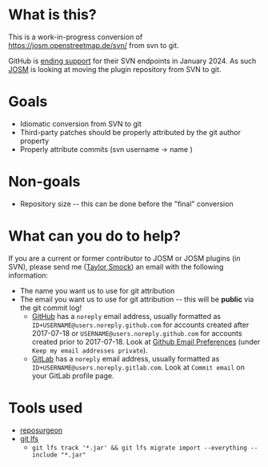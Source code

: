 # What is this?
This is a work-in-progress conversion of https://josm.openstreetmap.de/svn/ from svn to git.

GitHub is [ending support](https://github.blog/2023-01-20-sunsetting-subversion-support/)
for their SVN endpoints in January 2024. As such [JOSM](https://josm.openstreetmap.de/ticket/23286)
is looking at moving the plugin repository from SVN to git.

# Goals
* Idiomatic conversion from SVN to git
* Third-party patches should be properly attributed by the git author property
* Properly attribute commits (svn username -> name <public email>)

# Non-goals
* Repository size -- this can be done before the "final" conversion

# What can you do to help?
If you are a current or former contributor to JOSM or JOSM plugins (in SVN), please send
me ([Taylor Smock](mailto:tsmock@meta.com)) an email with the following information:
* The name you want us to use for git attribution
* The email you want us to use for git attribution -- this will be **public** via the git commit log!
  * [GitHub](https://docs.github.com/en/account-and-profile/setting-up-and-managing-your-personal-account-on-github/managing-email-preferences/setting-your-commit-email-address)
    has a `noreply` email address, usually formatted as `ID+USERNAME@users.noreply.github.com`
    for accounts created after 2017-07-18 or `USERNAME@users.noreply.github.com` for accounts
    created prior to 2017-07-18.
    Look at [Github Email Preferences](https://github.com/settings/emails) (under `Keep my email addresses private`).
  * [GitLab](https://docs.gitlab.com/ee/user/profile/index.html#use-an-automatically-generated-private-commit-email)
    has a `noreply` email address, usually formatted as `ID+USERNAME@users.noreply.gitlab.com`.
    Look at `Commit email` on your GitLab profile page.

# Tools used
* [reposurgeon](https://gitlab.com/esr/reposurgeon)
* [git lfs](https://github.com/git-lfs/git-lfs)
  * `git lfs track '*.jar' && git lfs migrate import --everything --include "*.jar"`
